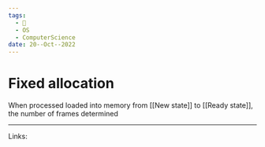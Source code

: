 ```yaml
---
tags:
  - 🌱
  - OS
  - ComputerScience 
date: 20--Oct--2022
---
```


# Fixed allocation

When processed loaded into memory from [[New state]] to [[Ready state]], the number of frames determined

---
Links: 